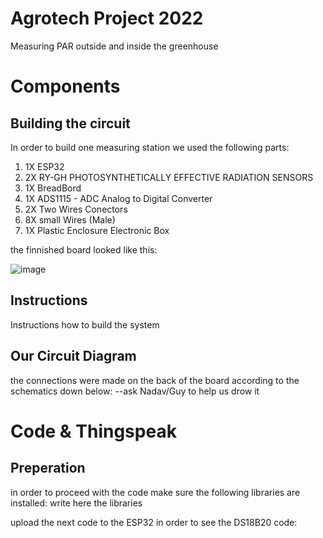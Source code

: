 # Agrotech Project 2022
Measuring PAR outside and inside the greenhouse


# Components

## Building the circuit

In order to build one measuring station we used the following parts:

1. 1X ESP32
2. 2X RY-GH PHOTOSYNTHETICALLY EFFECTIVE RADIATION SENSORS
4. 1X BreadBord
5. 1X ADS1115 - ADC Analog to Digital Converter 
6. 2X Two Wires Conectors
7. 8X small Wires (Male)
8. 1X Plastic Enclosure Electronic Box 

the finnished board looked like this:

![image](https://user-images.githubusercontent.com/106690258/178973247-748636ac-e6a3-4f68-8b36-018683267e40.png)


## Instructions
Instructions how to build the system

## Our Circuit Diagram
the connections were made on the back of the board according to the schematics down below:
--ask Nadav/Guy to help us drow it

# Code & Thingspeak
## Preperation
in order to proceed with the code make sure the following libraries are installed:
write here the libraries

upload the next code to the ESP32 in order to see the DS18B20 code:
